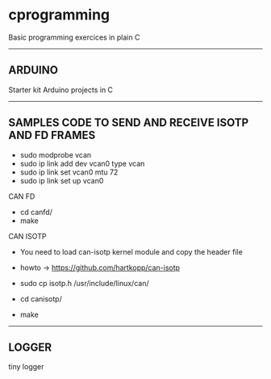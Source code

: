 # cprogramming
Basic programming exercices in plain C

-------
ARDUINO
-------
Starter kit Arduino projects in C



----------------------------------------------------
SAMPLES CODE TO SEND AND RECEIVE ISOTP AND FD FRAMES
----------------------------------------------------

- sudo modprobe vcan
- sudo ip link add dev vcan0 type vcan
- sudo ip link set vcan0 mtu 72
- sudo ip link set up vcan0

CAN FD
- cd canfd/
- make

CAN ISOTP
- You need to load can-isotp kernel module and copy the header file
- howto -> https://github.com/hartkopp/can-isotp

- sudo cp isotp.h /usr/include/linux/can/
- cd canisotp/
- make



------
LOGGER
------
tiny logger


